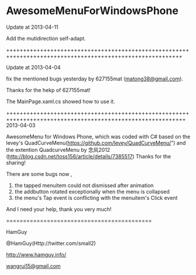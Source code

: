 AwesomeMenuForWindowsPhone
==========================
Update at 2013-04-11

Add the mutidirection self-adapt.


++++++++++++++++++++++++++++++++++++++++++++++++++++++++++++++++++++++++++++++++++++++++++++++++++++++++++

Update at 2013-04-04

fix the mentioned bugs yesterday by 627155mat (matong38@gmail.com).

Thanks for the hekp of 627155mat!

The MainPage.xaml.cs showed how to use it. 

+++++++++++++++++++++++++++++++++++++++++++++++++++++++++++++++++++++++++++++++++++++++++++++++++++++++++++
2013-04-03

AwesomeMenu for Windows Phone, which was coded with C# based on the levey's QuadCurveMenu(https://github.com/levey/QuadCurveMenu/") and the extention QuadcurveMenu by 念风2012 (http://blog.csdn.net/toss156/article/details/7385517)
Thanks for the sharing!

There are some bugs now ,

1. the tapped menuitem could not dismissed after animation
2. the addbutton rotated exceptionally when the menu is collapsed
3. the menu's Tap event is conflicting with the menuitem's Click event

And I need your help, thank you very much!


===========================================

HamGuy

@HamGuy(Http://twitter.com/small2)

http://www.hamguy.info/

wangrui15@gmail.com
